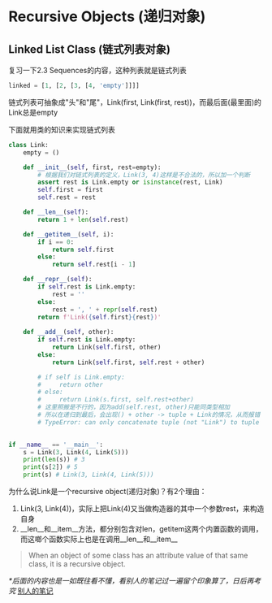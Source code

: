 # Recursive Objects (递归对象)

## Linked List Class (链式列表对象)

复习一下2.3 Sequences的内容，这种列表就是链式列表

~~~python
linked = [1, [2, [3, [4, 'empty']]]]
~~~

链式列表可抽象成"头"和"尾"，Link(first, Link(first, rest))，而最后面(最里面)的Link总是empty

下面就用类的知识来实现链式列表

~~~python
class Link:
    empty = ()

    def __init__(self, first, rest=empty):
        # 根据我们对链式列表的定义，Link(3, 4)这样是不合法的，所以加一个判断
        assert rest is Link.empty or isinstance(rest, Link)
        self.first = first
        self.rest = rest

    def __len__(self):
        return 1 + len(self.rest)

    def __getitem__(self, i):
        if i == 0:
            return self.first
        else:
            return self.rest[i - 1]

    def __repr__(self):
        if self.rest is Link.empty:
            rest = ''
        else:
            rest = ', ' + repr(self.rest)
        return f'Link({self.first}{rest})'
    
    def __add__(self, other):
        if self.rest is Link.empty:
            return Link(self.first, other)
        else:
            return Link(self.first, self.rest + other)

        # if self is Link.empty:
        #     return other
        # else:
        #     return Link(s.first, self.rest+other)
        # 这里照搬是不行的，因为add(self.rest, other)只能同类型相加
        # 所以在递归到最后，会出现() + other -> tuple + Link的情况，从而报错
        # TypeError: can only concatenate tuple (not "Link") to tuple

        
if __name__ == '__main__':
    s = Link(3, Link(4, Link(5)))
    print(len(s)) # 3
    print(s[2]) # 5
    print(s) # Link(3, Link(4, Link(5)))
~~~

为什么说Link是一个recursive object(递归对象)？有2个理由：

1. Link(3, Link(4))，实际上把Link(4)又当做构造器的其中一个参数rest，来构造自身
2. \_\_len__和__item__方法，都分别包含对len，getitem这两个内置函数的调用，而这啷个函数实际上也是在调用__len__和__item__
> When an object of some class has an attribute value of that same class, it is a recursive object.


*\*后面的内容也是一如既往看不懂，看别人的笔记过一遍留个印象算了，日后再考究*
[别人的笔记](https://blog.csdn.net/theWooding/article/details/126402158)